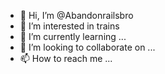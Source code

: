 - 👋 Hi, I’m @Abandonrailsbro
- 👀 I’m interested in trains
- 🌱 I’m currently learning ...
- 💞️ I’m looking to collaborate on ...
- 📫 How to reach me ...

<!---
Abandonrailsbro/Abandonrailsbro is a ✨ special ✨ repository because its `README.md` (this file) appears on your GitHub profile.
You can click the Preview link to take a look at your changes.
--->
